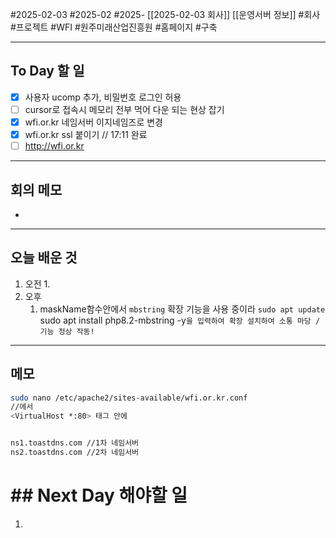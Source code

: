 #2025-02-03 #2025-02 #2025- [[2025-02-03 회사]] [[운영서버 정보]]
#회사 #프로젝트 #WFI #원주미래산업진흥원 #홈페이지 #구축

---
## To Day 할 일
- [x] 사용자 ucomp 추가, 비밀번호 로그인 허용
- [ ] cursor로 접속시 메모리 전부 먹어 다운 되는 현상 잡기
- [x] wfi.or.kr 네임서버 이지네임즈로 변경
- [x] wfi.or.kr ssl 붙이기 // 17:11 완료
- [ ] http://wfi.or.kr
---
## 회의 메모
- 
---
## 오늘 배운 것
1. 오전
    1. 
2. 오후
    1. maskName함수안에서 `mbstring` 확장 기능을 사용 중이라 
       `sudo apt update
        `sudo apt install php8.2-mbstring -y` 을 입력하여 확장 설치하여 소통 마당 / 기능 정상 작동!
`
---
## 메모
```bash
sudo nano /etc/apache2/sites-available/wfi.or.kr.conf
//에서 
<VirtualHost *:80> 태그 안에


ns1.toastdns.com //1차 네임서버
ns2.toastdns.com //2차 네임서버
```


# ## Next Day 해야할 일
1. 
